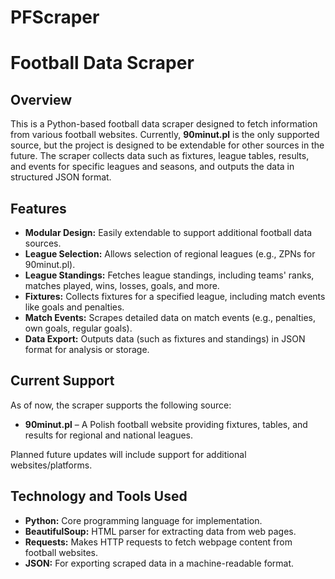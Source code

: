 # PFScraper
# Football Data Scraper
## Overview
This is a Python-based football data scraper designed to fetch information from various football websites. Currently, **90minut.pl** is the only supported source, but the project is designed to be extendable for other sources in the future. The scraper collects data such as fixtures, league tables, results, and events for specific leagues and seasons, and outputs the data in structured JSON format.
## Features
- **Modular Design:** Easily extendable to support additional football data sources.
- **League Selection:** Allows selection of regional leagues (e.g., ZPNs for 90minut.pl).
- **League Standings:** Fetches league standings, including teams' ranks, matches played, wins, losses, goals, and more.
- **Fixtures:** Collects fixtures for a specified league, including match events like goals and penalties.
- **Match Events:** Scrapes detailed data on match events (e.g., penalties, own goals, regular goals).
- **Data Export:** Outputs data (such as fixtures and standings) in JSON format for analysis or storage.

## Current Support
As of now, the scraper supports the following source:
- **90minut.pl** – A Polish football website providing fixtures, tables, and results for regional and national leagues.

Planned future updates will include support for additional websites/platforms.

## Technology and Tools Used
- **Python:** Core programming language for implementation.
- **BeautifulSoup:** HTML parser for extracting data from web pages.
- **Requests:** Makes HTTP requests to fetch webpage content from football websites.
- **JSON:** For exporting scraped data in a machine-readable format.

